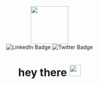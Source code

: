 <div id="header" align="center">
  <img src="https://media4.giphy.com/media/CEHtFH3rJ6xdhBUKIT/giphy.gif?cid=6c09b9522mepm13qoc2nergwotfttxqqn8760bnxv6o6vueo&ep=v1_internal_gif_by_id&rid=giphy.gif&ct=s" width="100"/>
<div id="badges">
  <img src="https://img.shields.io/badge/LinkedIn-blue?style=for-the-badge&logo=linkedin&logoColor=white" alt="LinkedIn Badge"/>
  <img src="https://img.shields.io/badge/Twitter-black?style=for-the-badge&logo=x&logoColor=white" alt="Twitter Badge"/>
</div>
<img src="https://komarev.com/ghpvc/?username=sourovch&style=flat-square&color=blue" alt=""/> 
<h1>
  hey there
  <img src="https://media.giphy.com/media/hvRJCLFzcasrR4ia7z/giphy.gif" width="30px"/>
</h1>
</div>
